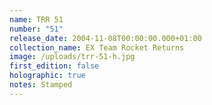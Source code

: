 ```yaml
---
name: TRR 51
number: "51"
release_date: 2004-11-08T00:00:00.000+01:00
collection_name: EX Team Rocket Returns
image: /uploads/trr-51-h.jpg
first_edition: false
holographic: true
notes: Stamped
---
```

